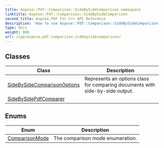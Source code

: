 ```yaml
---
title: Aspose::Pdf::Comparison::SideBySideComparison namespace
linktitle: Aspose::Pdf::Comparison::SideBySideComparison
second_title: Aspose.PDF for C++ API Reference
description: 'How to use Aspose::Pdf::Comparison::SideBySideComparison namespace in C++.'
type: docs
weight: 800
url: /cpp/aspose.pdf.comparison.sidebysidecomparison/
---
```




## Classes

| Class | Description |
| --- | --- |
| [SideBySideComparisonOptions](./sidebysidecomparisonoptions/) | Represents an options class for comparing documents with side-by-side output. |
| [SideBySidePdfComparer](./sidebysidepdfcomparer/) |  |
## Enums

| Enum | Description |
| --- | --- |
| [ComparisonMode](./comparisonmode/) | The comparison mode enumeration. |
